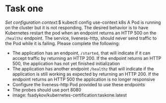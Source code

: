 # Task one 

_Set configuration context:_$ kubectl config use-context k8s
A Pod is running on the cluster but it is not responding.
The desired behavior is to have Kubernetes restart the pod when an endpoint returns an HTTP 500 on the `/healthz` endpoint. The service, liveness-http, should never send traffic to the Pod while it is failing. Please complete the following:


* The application has an endpoint, `/started`, that will indicate if it can accept traffic by returning an HTTP 200. If the endpoint returns an HTTP 500, the application has not yet finished initialization
* The application has another endpoint `/healthz` that will indicate if the application is still working as expected by returning an HTTP 200. If the endpoint returns an HTTP 500 the application is no longer responsive
* Configure the liveness-http Pod provided to use these endpoints
* The probes should use port 8080
*  image: fsadykov/kubernetes-certification:taskone.latest

